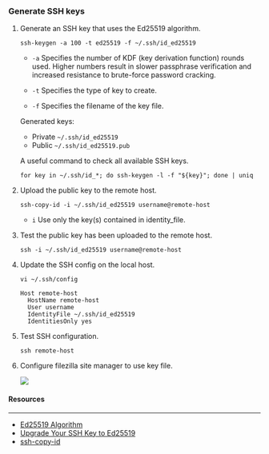 ### Generate SSH keys
1. Generate an SSH key that uses the Ed25519 algorithm.

    ```
    ssh-keygen -a 100 -t ed25519 -f ~/.ssh/id_ed25519
    ```

    - `-a` Specifies the number of KDF (key derivation function) rounds used.  Higher numbers result in slower passphrase verification and increased resistance to brute-force password cracking.

    - `-t` Specifies the type of key to create.

    - `-f` Specifies the filename of the key file.

      

    Generated keys:

    - Private `~/.ssh/id_ed25519`
    - Public `~/.ssh/id_ed25519.pub`

    

    A useful command to check all available SSH keys.

    ```
    for key in ~/.ssh/id_*; do ssh-keygen -l -f "${key}"; done | uniq
    ```

    

2. Upload the public key to the remote host.

    ```
    ssh-copy-id -i ~/.ssh/id_ed25519 username@remote-host
    ```

    - `i` Use only the key(s) contained in identity_file.

    

3. Test the public key has been uploaded to the remote host.

    ```
    ssh -i ~/.ssh/id_ed25519 username@remote-host
    ```

    

4. Update the SSH config on the local host.

    ```
    vi ~/.ssh/config
    ```

    ```
    Host remote-host 
      HostName remote-host 
      User username   
      IdentityFile ~/.ssh/id_ed25519
      IdentitiesOnly yes
    ```

    

5. Test SSH configuration.

    ```
    ssh remote-host
    ```



6. Configure filezilla site manager to use key file.

   ![](/Users/tysta/Code/2020/Research-Computing-Community/tutorials/ssh/filezilla.png)



#### Resources

---
- [Ed25519 Algorithm](https://ed25519.cr.yp.to/)
- [Upgrade Your SSH Key to Ed25519](https://medium.com/risan/upgrade-your-ssh-key-to-ed25519-c6e8d60d3c54)
- [ssh-copy-id](https://www.ssh.com/ssh/copy-id)

